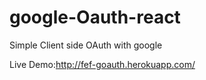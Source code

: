 # google-Oauth-react
Simple Client side OAuth with google


Live Demo:http://fef-goauth.herokuapp.com/
